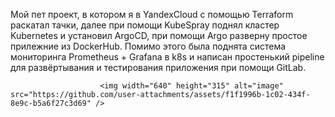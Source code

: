 Мой пет проект, в котором я в YandexCloud с помощью Terraform раскатал тачки, далее при помощи KubeSpray поднял кластер Kubernetes и установил ArgoCD, при помощи Argo разверну простое прилежние из DockerHub. Помимо этого была поднята система мониторинга Prometheus + Grafana в k8s и написан простенький pipeline для развёртывания и тестирования приложения при помощи GitLab.

                        <img width="640" height="315" alt="image" src="https://github.com/user-attachments/assets/f1f1996b-1c02-434f-8e9c-b5a6f27c3d69" />
